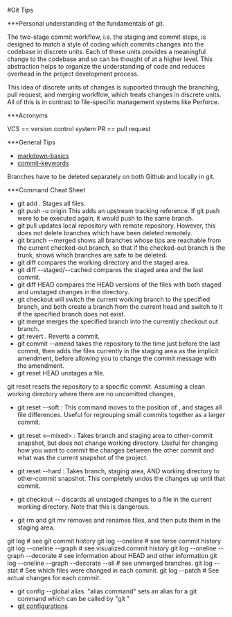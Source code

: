 #Git Tips

***Personal understanding of the fundamentals of git.

The two-stage commit workflow, i.e. the staging and commit steps, is designed
to match a style of coding which commits changes into the codebase in discrete
units. Each of these units provides a meaningful change to the codebase and
so can be thought of at a higher level. This abstraction helps to organize
the understanding of code and reduces overhead in the project development
process.

This idea of discrete units of changes is supported through the branching,
pull request, and merging workflow, which treats changes in discrete units.
All of this is in contrast to file-specific management systems like Perforce.

***Acronyms

VCS == version control system
PR == pull request

***General Tips

- [markdown-basics](https://help.github.com/articles/markdown-basics/)
- [commit-keywords](https://help.github.com/articles/closing-issues-via-commit-messages/)

Branches have to be deleted separately on both Github and locally in git.

***Command Cheat Sheet
- git add .
Stages all files.
- git push -u origin <branch name>
This adds an upstream tracking reference. If git push were to be executed again, it would push to the same branch.
- git pull updates local repository with remote repository.
However, this does not delete branches which have been deleted remotely.
- git branch --merged shows all branches whose tips are reachable from the current checked-out branch, so that if the
checked-out branch is the trunk, shows which branches are safe to be deleted.
- git diff compares the working directory and the staged area.
- git diff --staged/--cached compares the staged area and the last commit.
- git diff HEAD compares the HEAD versions of the files with both staged and unstaged changes in the directory.
- git checkout <branch> will switch the current working branch to the specified branch, and both create a branch from
the current head and switch to it if the specified branch does not exist.
- git merge <branch> merges the specified branch into the currently checkout out branch.
- git revert <first several characters in the SHA hash of the commit to be reverted>. Reverts a commit.
- git commit --amend takes the repository to the time just before the last commit, then adds the files currently in
    the staging area as the implicit amendment, before allowing you to change the commit message with the amendment.
- git reset HEAD <filename> unstages a file.

git reset resets the repository to a specific commit.
Assuming a clean working directory where there are no uncomitted changes,
- git reset --soft <branch> <other-commit>      : This command moves <branch> to the position of <other-commit>, and stages
                                                all file differences. Useful for regrouping small commits together as a larger commit.
- git reset <--mixed> <branch> <other-commit>   : Takes branch and staging area to other-commit snapshot, but does not change
                                                working directory. Useful for changing how you want to commit the changes between
                                                the other commit and what was the current snapshot of the project.
- git reset --hard <branch> <other-commit>      : Takes branch, staging area, AND working directory to other-commit snapshot.
                                                This completely undos the changes up until that commit.

- git checkout -- <filename> discards all unstaged changes to a file in the current working directory.
                            Note that this is dangerous.
- git rm and git mv removes and renames files, and then puts them in the staging area.

git log # see git commit history
git log --oneline # see terse commit history
git log --oneline --graph # see visualized commit history
git log --oneline --graph --decorate # see information about HEAD and other information
git log --oneline --graph --decorate --all # see unmerged branches.
git log --stat # See which files were changed in each commit.
git log --patch # See actual changes for each commit.

- git config --global alias.<alias name> "alias command" sets an alias for a git command which can be called by "git <alias name>"
- [git configurations](https://git-scm.com/book/en/v2/Customizing-Git-Git-Configuration)
